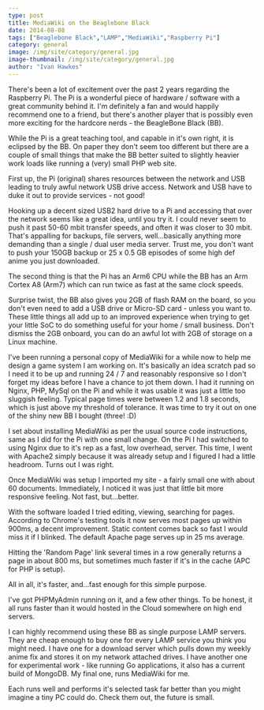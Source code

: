 ```yaml
---
type: post
title: MediaWiki on the Beaglebone Black
date: 2014-08-08
tags: ["Beaglebone Black","LAMP","MediaWiki","Raspberry Pi"]
category: general
image: /img/site/category/general.jpg
image-thumbnail: /img/site/category/general.jpg
author: "Ivan Hawkes"
---
```


There's been a lot of excitement over the past 2 years regarding the Raspberry Pi. The Pi is a wonderful piece of hardware / software with a great community behind it. I'm definitely a fan and would happily recommend one to a friend, but there's another player that is possibly even more exciting for the hardcore nerds - the BeagleBone Black (BB).
<!--more-->

While the Pi is a great teaching tool, and capable in it's own right, it is eclipsed by the BB. On paper they don't seem too different but there are a couple of small things that make the BB better suited to slightly heavier work loads like running a (very) small PHP web site.

First up, the Pi (original) shares resources between the network and USB leading to truly awful network USB drive access. Network and USB have to duke it out to provide services - not good!

Hooking up a decent sized USB2 hard drive to a Pi and accessing that over the network seems like a great idea, until you try it. I could never seem to push it past 50-60 mbit transfer speeds, and often it was closer to 30 mbit. That's appalling for backups, file servers, well...basically anything more demanding than a single / dual user media server. Trust me, you don't want to push your 150GB backup or 25 x 0.5 GB episodes of some high def anime you just downloaded.

The second thing is that the Pi has an Arm6 CPU while the BB has an Arm Cortex A8 (Arm7) which can run twice as fast at the same clock speeds.

Surprise twist, the BB also gives you 2GB of flash RAM on the board, so you don't even need to add a USB drive or Micro-SD card - unless you want to. These little things all add up to an improved experience when trying to get your little SoC to do something useful for your home / small business. Don't dismiss the 2GB onboard, you can do an awful lot with 2GB of storage on a Linux machine.

I've been running a personal copy of MediaWiki for a while now to help me design a game system I am working on. It's basically an idea scratch pad so I need it to be up and running 24 / 7 and reasonably responsive so I don't forget my ideas before I have a chance to jot them down. I had it running on Nginx, PHP, MySql on the Pi and while it was usable it was just a little too sluggish feeling. Typical page times were between 1.2 and 1.8 seconds, which is just above my threshold of tolerance. It was time to try it out on one of the shiny new BB I bought (three! :D)

I set about installing MediaWiki as per the usual source code instructions, same as I did for the Pi with one small change. On the Pi I had switched to using Nginx due to it's rep as a fast, low overhead, server. This time, I went with Apache2 simply because it was already setup and I figured I had a little headroom. Turns out I was right.

Once MediaWiki was setup I imported my site - a fairly small one with about 60 documents. Immediately, I noticed it was just that little bit more responsive feeling. Not fast, but...better.

With the software loaded I tried editing, viewing, searching for pages. According to Chrome's testing tools it now serves most pages up within 900ms, a decent improvement. Static content comes back so fast I would miss it if I blinked. The default Apache page serves up in 25 ms average.

Hitting the 'Random Page' link several times in a row generally returns a page in about 800 ms, but sometimes much faster if it's in the cache (APC for PHP is setup).

All in all, it's faster, and...fast enough for this simple purpose.

I've got PHPMyAdmin running on it, and a few other things. To be honest, it all runs faster than it would hosted in the Cloud somewhere on high end servers.

I can highly recommend using these BB as single purpose LAMP servers. They are cheap enough to buy one for every LAMP service you think you might need. I have one for a download server which pulls down my weekly anime fix and stores it on my network attached drives. I have another one for experimental work - like running Go applications, it also has a current build of MongoDB. My final one, runs MediaWiki for me.

Each runs well and performs it's selected task far better than you might imagine a tiny PC could do. Check them out, the future is small.